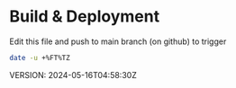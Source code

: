 # Build & Deployment

Edit this file and push to main branch (on github) to trigger

```bash
date -u +%FT%TZ
```

VERSION: 2024-05-16T04:58:30Z
